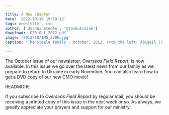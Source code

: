 ```yaml
---

title: A New Chapter
date: '2012-10-19 19:50:12'
tags: newsletter, cmo
author: ['Joshua Steele', '@joshukraine']
download: 'OFR-Oct-2012.pdf'
image: '2012/10/IMG_5706.jpg'
caption: "The Steele family - October, 2012. From the left: Abigail (7), Hosanna (23 months), Joshua (like 400 months), Kelsie (forever 21), Rebekah (almost 5)."

---
```


The October issue of our newsletter, *Overseas Field Report*, is now available. In this issue we go over the latest news from our family as we prepare to return to Ukraine in early November. You can also learn how to get a DVD copy of our new CMO movie!

READMORE

If you subscribe to *Overseas Field Report* by regular mail, you should be receiving a printed copy of this issue in the next week or so. As always, we greatly appreciate your prayers and support for our ministry.
